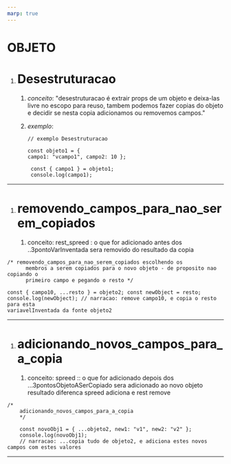 ```yaml
---
marp: true
---
```


# OBJETO

1. # Desestruturacao
   1. _conceito_: "desestruturacao é extrair props de um objeto e deixa-las
      livre no escopo para reuso, tambem podemos fazer copias do objeto e
      decidir se nesta copia adicionamos ou removemos campos."

   2. _exemplo_:
      ```
      // exemplo Desestruturacao 

      const objeto1 = {
      campo1: "vcampo1", campo2: 10 };

       const { campo1 } = objeto1;
       console.log(campo1);
      ```

---

1. # removendo_campos_para_nao_serem_copiados
   1. conceito: rest_spreed : o que for adicionado antes dos
      ..3pontoVarInventada sera removido do resultado da copia

```
/* removendo_campos_para_nao_serem_copiados escolhendo os
      membros a serem copiados para o novo objeto - de proposito nao copiando o
      primeiro campo e pegando o resto */

const { campo10, ...resto } = objeto2; const newObject = resto;
console.log(newObject); // narracao: remove campo10, e copia o resto para esta
variavelInventada da fonte objeto2
```

---

1. # adicionando_novos_campos_para_a_copia
   1. conceito: spreed :: o que for adicionado depois dos
      ...3pontosObjetoASerCopiado sera adicionado ao novo objeto resultado
      diferenca spreed adiciona e rest remove

```
/*
    adicionando_novos_campos_para_a_copia
    */

    const novoObj1 = { ...objeto2, new1: "v1", new2: "v2" };
    console.log(novoObj1);
    // narracao: ...copia tudo de objeto2, e adiciona estes novos campos com estes valores
```

---

